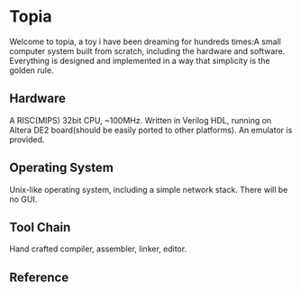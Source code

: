 # Topia

Welcome to topia, a toy i have been dreaming for hundreds times:A small computer system built from scratch, including the hardware and software. Everything is designed and implemented in a way that simplicity is the golden rule.

## Hardware

A RISC(MIPS) 32bit CPU, ~100MHz. Written in Verilog HDL, running on Altera DE2 board(should be easily ported to other platforms). An emulator is provided.

## Operating System

Unix-like operating system, including a simple network stack. There will be no GUI.

## Tool Chain

Hand crafted compiler, assembler, linker, editor.

## Reference
